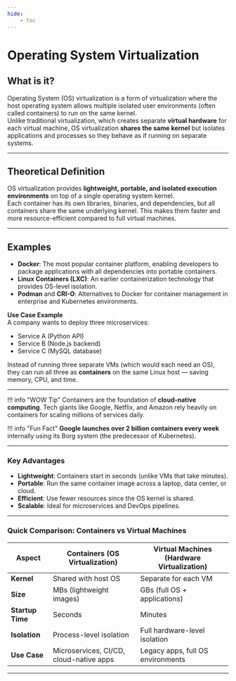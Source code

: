 ```yaml
---
hide:
    - toc
---
```

# Operating System Virtualization

## What is it?
Operating System (OS) virtualization is a form of virtualization where the host operating system allows multiple isolated user environments (often called containers) to run on the same kernel.  
Unlike traditional virtualization, which creates separate **virtual hardware** for each virtual machine, OS virtualization **shares the same kernel** but isolates applications and processes so they behave as if running on separate systems.

---

## Theoretical Definition
OS virtualization provides **lightweight, portable, and isolated execution environments** on top of a single operating system kernel.  
Each container has its own libraries, binaries, and dependencies, but all containers share the same underlying kernel. This makes them faster and more resource-efficient compared to full virtual machines.

---

## Examples
- **Docker**: The most popular container platform, enabling developers to package applications with all dependencies into portable containers.  
- **Linux Containers (LXC)**: An earlier containerization technology that provides OS-level isolation.  
- **Podman** and **CRI-O**: Alternatives to Docker for container management in enterprise and Kubernetes environments.  

**Use Case Example**  
A company wants to deploy three microservices:  
- Service A (Python API)  
- Service B (Node.js backend)  
- Service C (MySQL database)  

Instead of running three separate VMs (which would each need an OS), they can run all three as **containers** on the same Linux host — saving memory, CPU, and time.

---

!!! info "WOW Tip"
    Containers are the foundation of **cloud-native computing**. Tech giants like Google, Netflix, and Amazon rely heavily on containers for scaling millions of services daily.

!!! info "Fun Fact"
    **Google launches over 2 billion containers every week** internally using its Borg system (the predecessor of Kubernetes).  

---

### Key Advantages
- **Lightweight**: Containers start in seconds (unlike VMs that take minutes).  
- **Portable**: Run the same container image across a laptop, data center, or cloud.  
- **Efficient**: Use fewer resources since the OS kernel is shared.  
- **Scalable**: Ideal for microservices and DevOps pipelines.  

---

### Quick Comparison: Containers vs Virtual Machines

| Aspect            | Containers (OS Virtualization)               | Virtual Machines (Hardware Virtualization)      |
|-------------------|----------------------------------------------|------------------------------------------------|
| **Kernel**        | Shared with host OS                          | Separate for each VM                           |
| **Size**          | MBs (lightweight images)                     | GBs (full OS + applications)                   |
| **Startup Time**  | Seconds                                      | Minutes                                        |
| **Isolation**     | Process-level isolation                      | Full hardware-level isolation                  |
| **Use Case**      | Microservices, CI/CD, cloud-native apps      | Legacy apps, full OS environments              |

---
